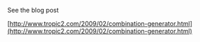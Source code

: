 See the blog post

 [http://www.tropic2.com/2009/02/combination-generator.html](http://www.tropic2.com/2009/02/combination-generator.html)
